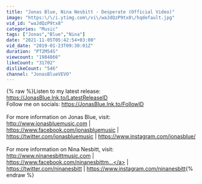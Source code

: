 ```yaml
---
title: "Jonas Blue, Nina Nesbitt - Desperate (Official Video)"
image: "https:\/\/i.ytimg.com\/vi\/waJdQzP9tx8\/hqdefault.jpg"
vid_id: "waJdQzP9tx8"
categories: "Music"
tags: ["Jonas","Blue","Nina"]
date: "2021-11-05T05:42:54+03:00"
vid_date: "2019-01-23T09:30:01Z"
duration: "PT2M54S"
viewcount: "1984866"
likeCount: "31702"
dislikeCount: "546"
channel: "JonasBlueVEVO"
---
```

{% raw %}Listen to my latest release: <a rel="nofollow" target="blank" href="https://JonasBlue.lnk.to/LatestReleaseID">https://JonasBlue.lnk.to/LatestReleaseID</a><br />Follow me on socials: <a rel="nofollow" target="blank" href="https://JonasBlue.lnk.to/FollowID">https://JonasBlue.lnk.to/FollowID</a><br /><br />For more information on Jonas Blue, visit:<br /><a rel="nofollow" target="blank" href="http://www.jonasbluemusic.com">http://www.jonasbluemusic.com</a> | <a rel="nofollow" target="blank" href="https://www.facebook.com/jonasbluemusic">https://www.facebook.com/jonasbluemusic</a> | <a rel="nofollow" target="blank" href="https://twitter.com/jonasbluemusic">https://twitter.com/jonasbluemusic</a> | <a rel="nofollow" target="blank" href="https://www.instagram.com/jonasblue/">https://www.instagram.com/jonasblue/</a> <br /><br />For more information on Nina Nesbitt, visit:<br /><a rel="nofollow" target="blank" href="http://www.ninanesbittmusic.com">http://www.ninanesbittmusic.com</a> | <a rel="nofollow" target="blank" href="https://www.facebook.com/ninanesbittm...">https://www.facebook.com/ninanesbittm...</a> | <a rel="nofollow" target="blank" href="https://twitter.com/ninanesbitt">https://twitter.com/ninanesbitt</a> | <a rel="nofollow" target="blank" href="https://www.instagram.com/ninanesbitt">https://www.instagram.com/ninanesbitt</a>{% endraw %}
